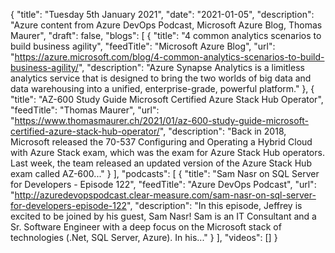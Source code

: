 {
  "title": "Tuesday 5th January 2021",
  "date": "2021-01-05",
  "description": "Azure content from Azure DevOps Podcast, Microsoft Azure Blog, Thomas Maurer",
  "draft": false,
  "blogs": [
    {
      "title": "4 common analytics scenarios to build business agility",
      "feedTitle": "Microsoft Azure Blog",
      "url": "https://azure.microsoft.com/blog/4-common-analytics-scenarios-to-build-business-agility/",
      "description": "Azure Synapse Analytics is a limitless analytics service that is designed to bring the two worlds of big data and data warehousing into a unified, enterprise-grade, powerful platform."
    },
    {
      "title": "AZ-600 Study Guide Microsoft Certified Azure Stack Hub Operator",
      "feedTitle": "Thomas Maurer",
      "url": "https://www.thomasmaurer.ch/2021/01/az-600-study-guide-microsoft-certified-azure-stack-hub-operator/",
      "description": "Back in 2018, Microsoft released the 70-537 Configuring and Operating a Hybrid Cloud with Azure Stack exam, which was the exam for Azure Stack Hub operators. Last week, the team released an updated version of the Azure Stack Hub exam called AZ-600..."
    }
  ],
  "podcasts": [
    {
      "title": "Sam Nasr on SQL Server for Developers - Episode 122",
      "feedTitle": "Azure DevOps Podcast",
      "url": "http://azuredevopspodcast.clear-measure.com/sam-nasr-on-sql-server-for-developers-episode-122",
      "description": "In this episode, Jeffrey is excited to be joined by his guest, Sam Nasr! Sam is an IT Consultant and a Sr. Software Engineer with a deep focus on the Microsoft stack of technologies (.Net, SQL Server, Azure). In his..."
    }
  ],
  "videos": []
}